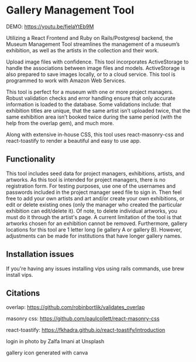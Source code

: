 # Gallery Management Tool

DEMO: https://youtu.be/fjelaYtEb9M

Utilizing a React Frontend and Ruby on Rails/Postgresql backend, the Museum Management Tool streamlines the management of a museum’s exhibition, as well as the artists in the collection and their work. 

Upload image files with confidence. This tool incorporates ActiveStorage to handle the associations between image files and models. ActiveStorage is also prepared to save images locally, or to a cloud service. This tool is programmed to work with Amazon Web Services. 

This tool is perfect for a museum with one or more project managers. Robust validation checks and error handling ensure that only accurate information is loaded to the database. Some validations include: that exhibition titles are unique, that the same artist isn’t uploaded twice, that the same exhibition area isn’t booked twice during the same period (with the help from the overlap gem), and much more.  

Along with extensive in-house CSS, this tool uses react-masonry-css and react-toastify to render a beautiful and easy to use app. 

## Functionality

This tool includes seed data for project managers, exhibitions, artists, and artworks. As this tool is intended for project managers, there is no registration form. For testing purposes, use one of the usernames and passwords included in the project manager seed file to sign in. Then feel free to add your own artists and art and/or create your own exhibitions, or edit or delete existing ones (only the manager who created the particular exhibition can edit/delete it). Of note, to delete individual artworks, you must do it through the artist's page. A current limitation of the tool is that artworks chosen for an exhibition cannot be removed. Furthermore, gallery locations for this tool are 1 letter long (ie gallery A or gallery B). However, adjustments can be made for institutions that have longer gallery names. 

## Installation issues

If you're having any issues installing vips using rails commands, use brew install vips. 

## Citations

overlap: https://github.com/robinbortlik/validates_overlap

masonry css: https://github.com/paulcollett/react-masonry-css

react-toastify: https://fkhadra.github.io/react-toastify/introduction

login in photo by Zalfa Imani at Unsplash  

gallery icon generated with canva
